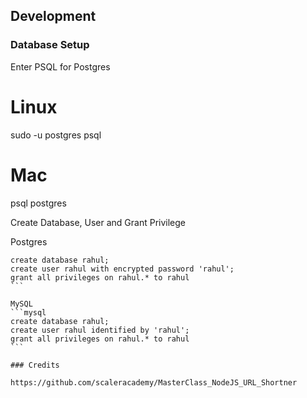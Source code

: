 ## Development

### Database Setup

Enter PSQL for Postgres

# Linux
sudo -u postgres psql

# Mac
psql postgres

Create Database, User and Grant Privilege

Postgres
````psql
create database rahul;
create user rahul with encrypted password 'rahul';
grant all privileges on rahul.* to rahul
```

MySQL   
```mysql
create database rahul;
create user rahul identified by 'rahul';
grant all privileges on rahul.* to rahul
```

### Credits

https://github.com/scaleracademy/MasterClass_NodeJS_URL_Shortner